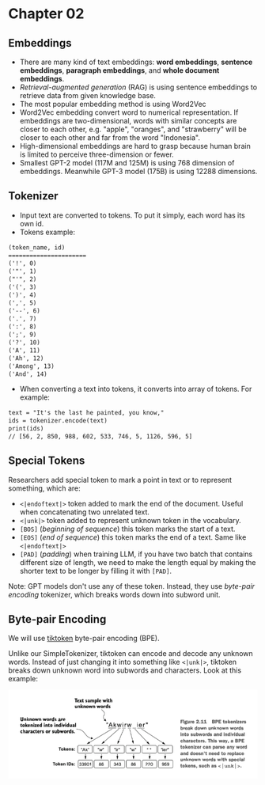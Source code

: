 # Chapter 02


## Embeddings

- There are many kind of text embeddings: **word embeddings**, **sentence embeddings**, **paragraph embeddings**, and **whole document embeddings**. 
- *Retrieval-augmented generation* (RAG) is using sentence embeddings to retrieve data from given knowledge base.
- The most popular embedding method is using Word2Vec
- Word2Vec embedding convert word to numerical representation. If embeddings are two-dimensional, words with similar concepts are closer to each other, e.g. "apple", "oranges", and "strawberry" will be closer to each other and far from the word "Indonesia".
- High-dimensional embeddings are hard to grasp because human brain is limited to perceive three-dimension or fewer.
- Smallest GPT-2 model (117M and 125M) is using 768 dimension of embeddings. Meanwhile GPT-3 model (175B) is using 12288 dimensions.


## Tokenizer

- Input text are converted to tokens. To put it simply, each word has its own id.
- Tokens example: 
```
(token_name, id)
======================
('!', 0)
('"', 1)
("'", 2)
('(', 3)
(')', 4)
(',', 5)
('--', 6)
('.', 7)
(':', 8)
(';', 9)
('?', 10)
('A', 11)
('Ah', 12)
('Among', 13)
('And', 14)
```

- When converting a text into tokens, it converts into array of tokens. For example:

```
text = "It's the last he painted, you know,"
ids = tokenizer.encode(text)
print(ids)
// [56, 2, 850, 988, 602, 533, 746, 5, 1126, 596, 5]
```

## Special Tokens

Researchers add special token to mark a point in text or to represent something, which are:
- `<|endoftext|>` token added to mark the end of the document. Useful when concatenating two unrelated text.
- `<|unk|>` token added to represent unknown token in the vocabulary.
- `[BOS]` (*beginning of sequence*) this token marks the start of a text.
- `[EOS]` (*end of sequence*) this token marks the end of a text. Same like `<|endoftext|>`
- `[PAD]` (*padding*) when training LLM, if you have two batch that contains different size of length, we need to make the length equal by making the shorter text to be longer by filling it with `[PAD]`.

Note: GPT models don't use any of these token. Instead, they use *byte-pair encoding* tokenizer, which breaks words down into subword unit.

## Byte-pair Encoding

We will use [tiktoken](https://github.com/openai/tiktoken) byte-pair encoding (BPE).

Unlike our SimpleTokenizer, tiktoken can encode and decode any unknown words. Instead of just changing it into something like `<|unk|>`, tiktoken breaks down unknown word into subwords and characters. Look at this example: 

![tiktoken-subwords](tiktoken-subwords.png)

